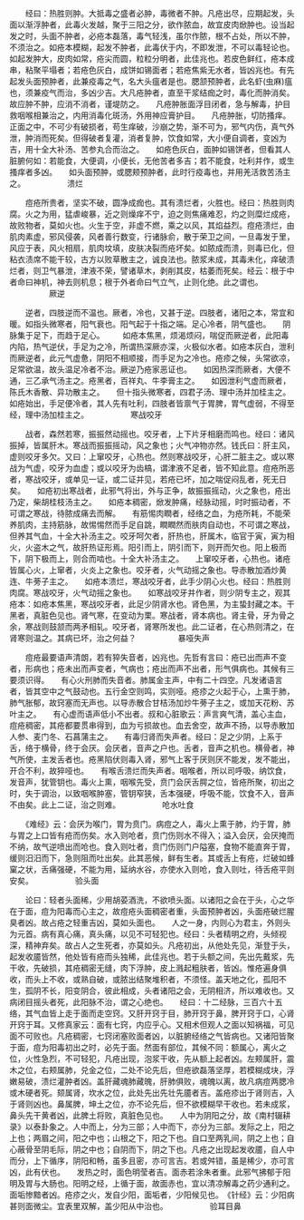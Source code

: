 <!-- { "loadSidebar": true } -->
　　经曰：热胜则肿。大抵毒之盛者必肿，毒微者不肿。凡疮出尽，应期起发，头面以渐浮肿者，此毒火发越，聚于三阳之分，欲作脓血，故宜皮肉焮肿也。设当起发之时，头面不肿者，必疮本磊落，毒气轻浅，虽尔作脓，根不占处，所以不肿，不须治之。如疮本模糊，起发不肿者，此毒伏于内，不即发泄，不可以毒轻论也。如起发肿大，皮肉如常，疮尖而圆，粒粒分明者，此佳兆也。若皮色鲜红，疮本成串，粘聚平塌者；若疮色灰白，成饼如锡面者；若疮焦紫无水者，皆凶兆也。有先起发头面预肿者，此兼疫毒之气，名大头瘟者是也。腮颔预肿者，此名虾(虫麻)瘟也，须兼疫气而治，多凶少吉。大凡疮肿者，直至干浆结痂之时，毒化而肿消矣。故应肿不肿，应消不消者，谨堤防之。　　凡疮肿胀面浮目闭者，急与解毒，护目救咽喉相兼治之，内用消毒化斑汤，外用神应膏护目。　　凡疮肿胀，切防搔痒。正面之中，不可少有破损者，苟生痒破，沙崩之势，渐不可为，邪气内伤，真气外泄，肿消而死矣。但得破者复灌，消者复肿，饮食如常，大小便自调者，变凶为吉，用十全大补汤、苦参丸合而治之。　　如疮色灰白，面肿如锡饼者，但看其人脏腑何如：若能食，大便调，小便长，无他苦者多吉；若不能食，吐利并作，或生搔痒者多凶。　　如头面预肿，或腮颊预肿者，此时行疫毒也，并用羌活救苦汤主之。
　　　　　溃烂

　　痘疮所贵者，坚实不破，圆净成痂也。其有溃烂者，火胜也。经曰：热胜则肉腐。火之为用，猛虐峻暴，近之则燥痒不宁，迫之则焦痛难忍，灼之则糜烂成疮，故败物者，莫如火也。火生于空，非虚不燃，乘之以风，其焰益烈。痘疮溃烂，由肌肉素虚，邪风侵袭，风者善行数变，行诸脉俞，散于荣卫之间，一旦毒发于里，风应于表，风火相扇，肌肉坟填，皮肤决裂而疮坏矣。如脓成而溃，则毒已化，但粘衣渍席不能干较，古方以败草散主之，诚良法也。脓浆未成，其毒未化，痒破溃烂者，则卫气暴泄，津液不荣，譬诸草木，剥削其皮，枯萎而死矣。经云：根于中者命曰神机，神去则机息；根于外者命曰气立气，止则化绝。此之谓也。
　　　　　厥逆

　　逆者，四肢逆而不温也。厥者，冷也，又甚于逆。四肢者，诸阳之本，常宜和暖。如指头微寒者，阳气衰也。阳气起于十指之端。足心冷者，阴气盛也。　　阴脉集于足下，而趋于足心。
　　如疮本焦黑，烦渴烦闷，喘促而厥逆者，此阳毒内陷，热气逆伏，手足为之冷，所谓热深厥亦深，火极似水者。如疮本灰白，泄利而厥逆者，此元气虚惫，阴阳不相顺接，而手足为之冷也。疮疹之候，头常欲凉，足常欲温，故头温足冷者不治。厥逆乃疮家恶证也。　　如因热深而厥者，大便不通，三乙承气汤主之。疮黑者，百祥丸、牛李膏主之。　　如因泄利气虚而厥者，陈氏木香散、异功散主之。　　但十指头微寒者，四君子汤、理中汤并加桂主之。　　如疮始出，手足便冷者，其人先有吐利，四肢者皆禀气于胃脾，胃气虚弱，不得至经，理中汤加桂主之。
　　　　　寒战咬牙

　　战者，森然若寒，振振然动摇也。咬牙者，上下片牙相磨而鸣也。经曰：诸风振掉，皆属肝木。寒战而振振摇动，风之象也；火气冲物亦然。钱氏曰：肝主风，虚则咬牙多欠。又曰：上窜咬牙，心热也。然则寒战咬牙，心肝二脏主之。或以寒战为气虚，咬牙为血虚；或以咬牙为齿槁，谓津液不足者，皆不知此意。痘疮所恶者，寒战咬牙，或单见一证，或二证并见，若疮已坏，加之喘促闷乱者，死无日矣。　　如疮初出寒战者，此邪气将出，外与正争，故振振摇动，火之象也，疮出乃定，柴胡桂枝汤主之。　　如疮本稠密，焮发肿痛，经脉动摇，时时振动者，不可谓之寒战，待脓成痛去而解。　　有筋惕肉瞤者，经络之血，为疮所耗，不能荣养肌肉，主持筋脉，故惕惕然而手足自跳，瞤瞤然而肤肉自动也，不可谓之寒战，但养其气血，十全大补汤主之。咬牙呵欠者，肝热也，肝属木，临官于寅，寅为相火，火盗木之气，故肝热证形焉。阳引而上，阴引而下，则开而欠也。阳上极而下，阴下极而上，则合而啮也。十全大补汤主之。　　上窜咬牙者，心热也。诸疮皆属心火，上窜者，火炎上之象也。咬牙者，火气动摇之象也。导赤散加酒炒黄连、牛蒡子主之。　　如疮本溃烂，寒战咬牙者，此手少阴心火也。经曰：热胜则肉腐。寒战咬牙，火气动摇之象也。　　如寒战咬牙并作者，则少阴专主之，观其疮本：如疮本焦黑，寒战咬牙者，此足少阴肾水也。肾色黑，为主蛰封藏之本。干黑者，真脏色见也。肾气寒，在变动为栗。寒战者，肾本病也。肾主骨，牙为骨之余，寒战则鼓颔而两矛相轧。咬牙者，肾寒所发也。此二证者，在心热则清之，在肾寒则温之。其病已坏，治之何益？
　　　　　暴哑失声

　　痘疮最要语声清朗，若有猝失音者，凶兆也。先哲有言曰：疮已出而声不变者，形病也；疮未出而声变者，气病也；疮出而声不出者，形气俱病也。其候有三要须识得。　　有心火刑肺而失音者。肺属金主声，中有二十四空。凡发诸语言者，皆其空中之气鼓动也。五行金空则鸣，实则哑。疮疹之火起于心，上熏于肺，肺气胀郁，故窍塞而无声也。以导赤散合甘桔汤加炒牛蒡子主之，或加天花粉、苏叶主之。　　有心虚而语声低小不出者。叔和心脏歌云：声言爽气清，盖心主血，痘疮稠密，其疮都要贯串得到，血为亏损故也。血去舍空，故声不扬，以导赤散加人参、麦门冬、石菖蒲主之。　　有毒归肾而失声者。经曰：足之少阴，上系于舌，络于横骨，终于会厌。会厌者，音声之户也。舌者，音声之机也。横骨者，神气所使，主发舌者也。疮黑陷伏则毒入肾，邪气上客于厌则厌不能发，发不能出，开合不利，故猝哑也。　　有喉舌溃烂而失声者。咽喉者，所以司呼吸，纳饮食，发音声，犹管钥也。毒火上熏，咽喉先受，贲门会厌舌腭之位，皆疮所聚，初出之时，失于调治，以致咽喉肿塞，管钥窄狭，舌本强硬，呼吸不能，饮食不入，音声不由矣。此上二证，治之则难。
　　　　　呛水吐食

　　《难经》云：会厌为喉门，胃为贲门。病痘之人，毒火上熏于肺，灼于胃，肺与胃之上口皆有疮而伤矣。水入则呛者，贲门伤则水不得入；溢入会厌，会厌掩而不纳，故气逆喷出而呛也。食入则吐者，贲门伤则门户隘塞，食物不能直奔于胃，缓则汨汨而下，急则阻而吐出矣。此其恶候，鲜有生者。其或舌上有疮，烂破如蜂窠之状，舌痛强硬，不能为用，延纳水谷，亦使水入则呛，食入则吐，待舌疮平则安矣。
　　　　　验头面

　　论曰：轻者头面稀，少用胡荽酒洗，不欲喷头面。以诸阳之会在于头，心之华在于面，痘为阳毒而心主之，故痘疮头面稠密者重，头面预肿者凶，头面疮破烂腥臭者凶。故占疮之轻重吉凶，莫如头面也。　　人之一身，内则心为君主，外则头为元首。病有真心痛，真头痛，以见不可轻犯也。经曰：头者精明之府，头倾视深，精神弃矣。故占人之生死者，亦莫如头。凡疮初出，从他处先见，渐登于头，起发收靥皆然，他处皆有疮而头独稀，此佳兆也。若于头额之间，先出先戴浆，先干收，先破损，其疮稠密无缝，肉下浮肿，皮上溅起粗肤者，皆凶。惟疮遍身俱收，而头上不收，或熟自破，或脓出结聚堆积者，不须怪。盖天地之化，孤阳不生，孤阴不长，阳变阴合，彼此相成，头者诸阳之会，无阴相济，所以难收也。又病闭目摇头者死，此阳脉不治，谓之心绝也。　　经曰：十二经脉，三百六十五络，其气血皆上走于面而走空窍。又肝开窍于目，肺开窍于鼻，脾开窍于口，心肾开窍于耳。又修真家云：面有七窍，内应乎心。又相术但观人之面以知祸福，可见面不可败也。凡疮稠密，七窍闭塞败面者凶，以脏腑经络之气皆病也。又诸阳皆聚于面，痘为阳毒初出之时，必先于面。然面有部位，其候不同：额属心，离火之位，火性急烈，不可轻犯，凡疮出现，泡浆干收，先从额上起者凶。左颊属肝，震木之位，右颊属肺，兑金之位，二处不论先后，但疮欲磊落坚厚，若模糊成块，浮嫩易破，溃烂灌肿者凶。盖肝藏魂肺藏魄，肝肺俱败，魂魄以离，故凡病痘两腮冷或木硬者死。颏属肾，坎水之位，此处先出先壮先靥者吉。盖疮疹出于肾则吉，入于肾则凶也。鼻属脾，坤土之位，亦不论先后，但不欲模糊早干收也。若未成浆，鼻头先干黄者凶，此脾土将败，真脏色见也。　　人中为阴阳之分，故《南村辍耕录》以泰卦象之。人中而上，分为三部；人中而下，亦分为三部。发际之上，阳之上也；两眉之间，阳之中也；山根之下，阳之下也。自口至两乳间，阴之上也；自心蔽骨至阴毛际，阴之中也；自阴而下，阴之下也。凡疮之出现起发收靥，自人中而分，上下循序，阴阳和畅，虽多且密，亦可言吉。若或舛错，虽是稀少，亦可言凶，此有伏也。　　发热之时，面色明莹者吉。面赤若涂朱者重。此邪气拂郁于阳明及胃与大肠也。阳明之经，上循于面，故面赤也，宜以清凉解毒之药少通利之。面垢惨黯者凶。疮疹之火，发自少阳，面垢者，少阳候见也。　《针经》云：少阳病甚则面微尘。宜表里双解，盖少阳从中治也。
　　　　　验耳目鼻


